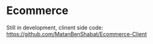 # Ecommerce
Still in development, clinent side code:
https://github.com/MatanBenShabat/Ecommerce-Client
